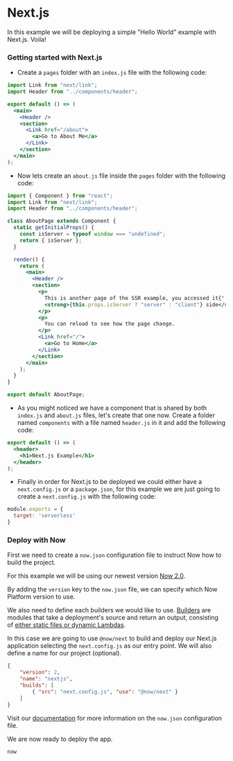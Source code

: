 # Next.js

In this example we will be deploying a simple "Hello World" example with Next.js. Voila!

### Getting started with Next.js

- Create a `pages` folder with an `index.js` file with the following code:

```jsx
import Link from "next/link";
import Header from "../components/header";

export default () => (
  <main>
    <Header />
    <section>
      <Link href="/about">
        <a>Go to About Me</a>
      </Link>
    </section>
  </main>
);
```

- Now lets create an `about.js` file inside the `pages` folder with the following code:

```jsx
import { Component } from "react";
import Link from "next/link";
import Header from "../components/header";

class AboutPage extends Component {
  static getInitialProps() {
    const isServer = typeof window === "undefined";
    return { isServer };
  }

  render() {
    return (
      <main>
        <Header />
        <section>
          <p>
            This is another page of the SSR example, you accessed it{" "}
            <strong>{this.props.isServer ? "server" : "client"} side</strong>.
          </p>
          <p>
            You can reload to see how the page change.
          </p>
          <Link href="/">
            <a>Go to Home</a>
          </Link>
        </section>
      </main>
    );
  }
}

export default AboutPage;
```

- As you might noticed we have a component that is shared by both `index.js` and `about.js` files, let's create that one now. Create a folder named `components` with a file named `header.js` in it and add the following code:

```jsx
export default () => (
  <header>
    <h1>Next.js Example</h1>
  </header>
);
```

- Finally in order for Next.js to be deployed we could either have a `next.config.js` or a `package.json`, for this example we are just going to create a `next.config.js` with the following code:

```js
module.exports = {
  target: 'serverless'
}
```

### Deploy with Now

First we need to create a `now.json` configuration file to instruct Now how to build the project.

For this example we will be using our newest version [Now 2.0](https://zeit.co/now).

By adding the `version` key to the `now.json` file, we can specify which Now Platform version to use.

We also need to define each builders we would like to use. [Builders](https://zeit.co/docs/v2/deployments/builders/overview/) are modules that take a deployment's source and return an output, consisting of [either static files or dynamic Lambdas](https://zeit.co/docs/v2/deployments/builds/#sources-and-outputs).

In this case we are going to use `@now/next` to build and deploy our Next.js application selecting the `next.config.js` as our entry point. We will also define a name for our project (optional).

```json
{
    "version": 2,
    "name": "nextjs",
    "builds": [
        { "src": "next.config.js", "use": "@now/next" }
    ]
}
```

Visit our [documentation](https://zeit.co/docs/v2/deployments/configuration) for more information on the `now.json` configuration file.

We are now ready to deploy the app.

```
now
```

